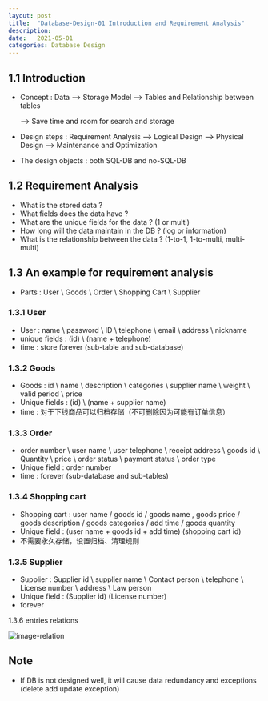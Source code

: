 ```yaml
---
layout: post
title:  "Database-Design-01 Introduction and Requirement Analysis"
description: 
date:   2021-05-01
categories: Database Design
---
```


## 1.1 Introduction

- Concept : Data --> Storage Model --> Tables and Relationship between tables

  --> Save time and room for search and storage

- Design steps : Requirement Analysis --> Logical Design --> Physical Design --> Maintenance and Optimization

- The design objects : both SQL-DB and no-SQL-DB

## 1.2 Requirement Analysis

- What is the stored data ?
- What fields does the data have ?
- What are the unique fields for the data ? (1 or multi)
- How long will the data maintain in the DB ? (log or information)
- What is  the relationship between the data ? (1-to-1, 1-to-multi, multi-multi)

## 1.3 An example for requirement analysis

- Parts : User \ Goods \ Order \ Shopping Cart \  Supplier

### 1.3.1 User

- User : name \ password \ ID \ telephone \ email \ address \ nickname
- unique fields : (id) \ (name + telephone)
- time : store forever (sub-table and sub-database)

### 1.3.2 Goods

- Goods : id  \ name \  description \ categories \ supplier name \ weight \ valid period \ price
- Unique fields : (id) \ (name + supplier name)
- time : 对于下线商品可以归档存储（不可删除因为可能有订单信息）

### 1.3.3  Order

- order number \ user name \ user telephone \ receipt address \ goods id  \ Quantity  \ price \ order status \ payment status \ order type
- Unique field : order number
- time : forever (sub-database and sub-tables)

### 1.3.4 Shopping cart

- Shopping cart : user name / goods id / goods name , goods price   / goods description / goods  categories / add time / goods quantity 
- Unique field : (user name + goods id + add time) (shopping cart id)
- 不需要永久存储，设置归档、清理规则

### 1.3.5 Supplier

- Supplier : Supplier id \ supplier name \ Contact person \ telephone \ License number \  address \ Law person 
- Unique field : (Supplier id) (License number)
- forever

1.3.6 entries relations

![image-relation](E:\git_pro\HBhakunamatata.github.io\_posts\images\database_design\image-relations.png)

## Note

- If DB is not designed well, it will cause data redundancy and exceptions (delete add update exception)